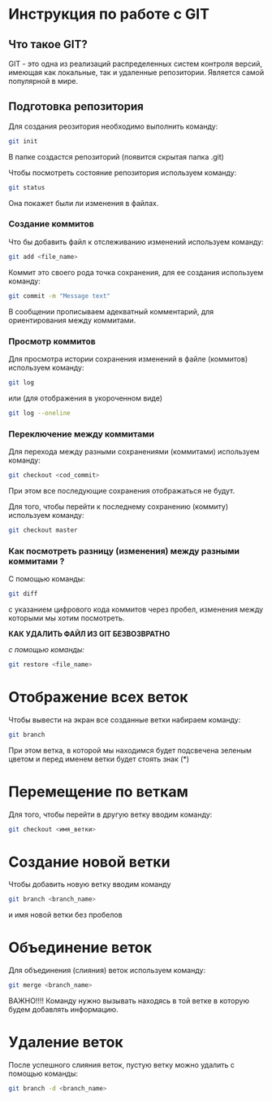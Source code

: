 # Инструкция по работе с GIT

## Что такое GIT?

GIT - это одна из реализаций распределенных систем контроля версий, имеющая как локальные, так и удаленные репозитории. Является самой популярной в мире.

## Подготовка репозитория

Для создания реозитория необходимо выполнить команду: 
```sh
git init
```
В папке создастся репозиторий (появится скрытая папка .git)

Чтобы посмотреть состояние репозитория используем команду:
```sh
git status
```
Она покажет были ли изменения в файлах.

### Создание коммитов

Что бы добавить файл к отслеживанию изменений используем команду:
```sh
git add <file_name>
```
Коммит это своего рода точка сохранения, для ее создания используем команду:
```sh
git commit -m "Message text"
```
В сообщении прописываем адекватный комментарий, для ориентирования между коммитами.

### Просмотр коммитов

Для просмотра истории сохранения изменений в файле (коммитов) используем команду:
```sh
git log
```
или (для отображения в укороченном виде)

```sh
git log --oneline
```
### Переключение между коммитами
Для перехода между разными сохранениями (коммитами) используем команду:
```sh
git checkout <cod_commit>
```
При этом все последующие сохранения отображаться не будут.

Для того, чтобы перейти к последнему сохранению (коммиту) используем команду:
```sh
git checkout master
```
### Как посмотреть разницу (изменения) между разными коммитами ?
С помощью команды:
```sh
git diff
```
с указанием цифрового кода коммитов через пробел, изменения между которыми мы хотим посмотреть.

**КАК УДАЛИТЬ ФАЙЛ ИЗ GIT БЕЗВОЗВРАТНО**

*с помощью команды:*
```sh
git restore <file_name>
```
# Отображение всех веток
Чтобы вывести на экран все созданные ветки набираем команду:
```sh
git branch
```
При этом ветка, в которой мы находимся будет подсвечена зеленым цветом и перед именем ветки будет стоять знак (*)
# Перемещение по веткам 
Для того, чтобы перейти в другую ветку вводим команду:
```sh
git checkout <имя_ветки>
```

# Создание новой ветки
Чтобы добавить новую ветку вводим команду
```sh
git branch <branch_name>
```
и имя новой ветки без пробелов

# Объединение веток
Для объединения (слияния) веток используем команду:
```sh
git merge <branch_name>
```
ВАЖНО!!!!
Команду нужно вызывать находясь в той ветке в которую будем добавлять информацию.

# Удаление веток
После успешного слияния веток, пустую ветку можно удалить с помощью команды:
```sh
git branch -d <branch_name>
```



